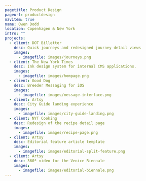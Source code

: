 ```yaml
---
pagetitle: Product Design
pageurl: productdesign
navitem: true
name: Owen Dodd
location: Copenhagen & New York
intro: ""
projects:
  - client: DOT Billetter
    desc: Quick journeys and redesigned journey detail views
    images:
      - imagefile: images/journeys.png
  - client: The New York Times
    desc: Ink design system for internal CMS applications.
    images:
      - imagefile: images/hompage.png
  - client: Good Dog
    desc: Breeder Messaging for iOS
    images:
      - imagefile: images/message-interface.png
  - client: Artsy
    desc: City Guide landing experience
    images:
      - imagefile: images/city-guide-landing.png
  - client: NYT Cooking
    desc: Redesign of the recipe detail page
    images:
      - imagefile: images/recipe-page.png
  - client: Artsy
    desc: Editorial feature article template
    images:
      - imagefile: images/editorial-split-feature.png
  - client: Artsy
    desc: 360º video for the Venice Biennale
    images:
      - imagefile: images/editorial-biennale.png
---
```


